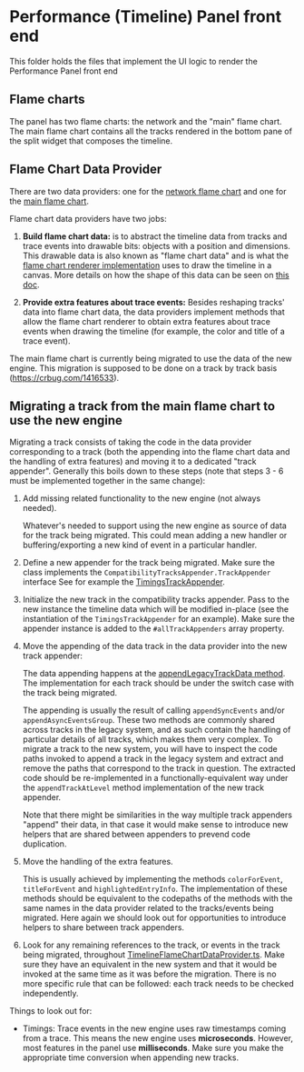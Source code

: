 # Performance (Timeline) Panel front end

This folder holds the files that implement the UI logic to render the Performance Panel front end

## Flame charts

The panel has two flame charts: the network and the "main" flame chart. The main flame chart contains all the tracks rendered in the bottom pane of the split widget that composes the timeline.

## Flame Chart Data Provider

There are two data providers: one for the [network flame chart](TimelineFlameChartNetworkDataProvider.ts) and one for the [main flame chart](TimelineFlameChartDataProvider.ts).

Flame chart data providers have two jobs:

1. **Build flame chart data:** is to abstract the timeline data from tracks and trace events into drawable bits: objects with a position and dimensions. This drawable data is also known as "flame chart data" and is what the [flame chart renderer implementation](../../ui/legacy/components/perf_ui/FlameChart.ts) uses to draw the timeline in a canvas. More details on how the shape of this data can be seen on [this doc](http://go/rpp-flamechart-arch#heading=h.yc9qjrqyg3rf).

2. **Provide extra features about trace events:** Besides reshaping tracks' data into flame chart data, the data providers implement methods that allow the flame chart renderer to obtain extra features about trace events when drawing the timeline (for example, the color and title of a trace event).

The main flame chart is currently being migrated to use the data of the new engine. This migration is supposed to be done on a track by track basis (https://crbug.com/1416533).


## Migrating a track from the main flame chart to use the new engine

Migrating a track consists of taking the code in the data provider corresponding to a track (both the appending into the flame chart data and the handling of extra features) and moving it to a dedicated "track appender". Generally this boils down to these steps (note that steps 3 - 6 must be implemented together in the same change):

1. Add missing related functionality to the new engine (not always needed).

    Whatever's needed to support using the new engine as source of data for the track being migrated. This could mean adding a new handler or buffering/exporting a new kind of event in a particular handler.

2. Define a new appender for the track being migrated. Make sure the class implements the `CompatibilityTracksAppender.TrackAppender` interface See for example the [TimingsTrackAppender](TimingsTrackAppender.ts).

3. Initialize the new track in the compatibility tracks appender. Pass to the new instance the timeline data which will be modified in-place (see the instantiation of the `TimingsTrackAppender` for an example). Make sure the appender instance is added to the `#allTrackAppenders` array property.
4. Move the appending of the data track in the data provider into the new track appender:

    The data appending happens at the [appendLegacyTrackData method](https://source.chromium.org/chromium/_/chromium/devtools/devtools-frontend/+/3925b7d73681966c9a8c844c49c7e815ecdcff82:front_end/panels/timeline/TimelineFlameChartDataProvider.ts;l=528). The implementation for each track should be under the switch case with the track being migrated.

    The appending is usually the result of calling `appendSyncEvents` and/or `appendAsyncEventsGroup`. These two methods are commonly shared across tracks in the legacy system, and as such contain the handling of particular details of all tracks, which makes them very complex. To migrate a track to the new system, you will have to inspect the code paths invoked to append a track in the legacy system and extract and remove the  paths that correspond to the track in question. The extracted code should be re-implemented in a functionally-equivalent way under the `appendTrackAtLevel` method implementation of the new track appender.

    Note that there might be similarities in the way multiple track appenders "append" their data, in that case it would make sense to introduce new helpers that are shared between appenders to prevend code duplication.
5. Move the handling of the extra features.

    This is usually achieved by implementing the methods `colorForEvent`, `titleForEvent` and `highlightedEntryInfo`. The implementation of these methods should be equivalent to the codepaths of the methods with the same names in the data provider related to the tracks/events being migrated. Here again we should look out for opportunities to introduce helpers to share between track appenders.

6. Look for any remaining references to the track, or events in the track being migrated, throughout [TimelineFlameChartDataProvider.ts](TimelineFlameChartDataProvider.ts). Make sure they have an equivalent in the new system and that it would be invoked at the same time as it was before the migration. There is no more specific rule that can be followed: each track needs to be checked independently.

Things to look out for:

* Timings: Trace events in the new engine uses raw timestamps coming from a trace. This means the new engine uses **microseconds**. However, most features in the panel use **milliseconds**. Make sure you make the appropriate time conversion when appending new tracks.



